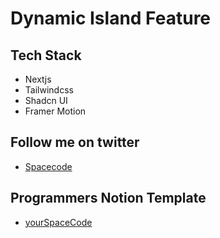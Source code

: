 # Dynamic Island Feature

## Tech Stack

- Nextjs
- Tailwindcss
- Shadcn UI
- Framer Motion

## Follow me on twitter

- [Spacecode](https://twitter.com/spacecode_)

## Programmers Notion Template

- [yourSpaceCode](https://yourspacecode.gumroad.com/)
